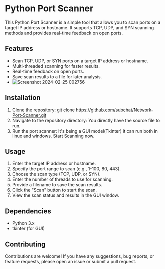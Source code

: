 # Python Port Scanner

This Python Port Scanner is a simple tool that allows you to scan ports on a target IP address or hostname. It supports TCP, UDP, and SYN scanning methods and provides real-time feedback on open ports.

## Features

- Scan TCP, UDP, or SYN ports on a target IP address or hostname.
- Multi-threaded scanning for faster results.
- Real-time feedback on open ports.
- Save scan results to a file for later analysis.
- ![Screenshot 2024-02-25 002756](https://github.com/subchat/Network-Port-Scanner/assets/82167489/544139a9-4bd7-44f5-8f89-3c06d22a6aa0)

## Installation

1. Clone the repository:
   git clone https://github.com/subchat/Network-Port-Scanner.git
2. Navigate to the repository directory:
   You directly have the source file to run.
3. Run the port scanner:
   It's being a GUI model(Tkinter) it can run both in linux and windows. Start Scanning now.

## Usage

1. Enter the target IP address or hostname.
2. Specify the port range to scan (e.g., 1-100, 80, 443).
3. Choose the scan type (TCP, UDP, or SYN).
4. Enter the number of threads to use for scanning.
5. Provide a filename to save the scan results.
6. Click the "Scan" button to start the scan.
7. View the scan status and results in the GUI window.

## Dependencies

- Python 3.x
- tkinter (for GUI)

## Contributing

Contributions are welcome! If you have any suggestions, bug reports, or feature requests, please open an issue or submit a pull request.

